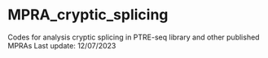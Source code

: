 # MPRA_cryptic_splicing

Codes for analysis cryptic splicing in PTRE-seq library and other published MPRAs
Last update: 12/07/2023

